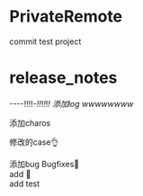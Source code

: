 # PrivateRemote
commit test project
# release_notes
----!!!!-_!!_!_!_!_!
添加log
wwwwwwww_

添加charos

修改的case👌

添加bug Bugfixes🍿     
add 🍱       
add test 
